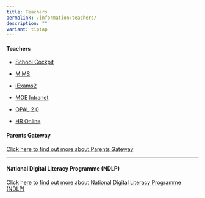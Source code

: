 ```yaml
---
title: Teachers
permalink: /information/teachers/
description: ""
variant: tiptap
---
```

<h4><strong>Teachers</strong></h4>
<ul data-tight="true" class="tight">
<li>
<p><a href="https://schoolcockpit.moe.gov.sg/" rel="noopener" target="_blank">School Cockpit</a>
</p>
</li>
<li>
<p><a href="https://mims.moe.gov.sg/" rel="noopener" target="_blank">MIMS</a>
</p>
</li>
<li>
<p><a href="https://iexams.seab.gov.sg/sso/login" rel="noopener" target="_blank">iExams2</a>
</p>
</li>
<li>
<p><a href="https://intranet.moe.gov.sg/" rel="noopener" target="_blank">MOE Intranet</a>
</p>
</li>
<li>
<p><a href="https://tinyurl.com/2020opal" rel="noopener" target="_blank">OPAL 2.0</a>
</p>
</li>
<li>
<p><a href="https://intranet.moe.gov.sg/hronline" rel="noopener" target="_blank">HR Online</a>
</p>
</li>
</ul>
<h4><strong>Parents Gateway</strong></h4>
<p><a href="/partners/parents-gateway" rel="noopener noreferrer nofollow" target="_blank">Click here to find out more about Parents Gateway</a>
</p>
<hr>
<h4><strong>National Digital Literacy Programme (NDLP)</strong></h4>
<p><a href="/student-development/ndlp/" rel="noopener" target="_blank">Click here to find out more about National Digital Literacy Programme (NDLP)</a>
</p>